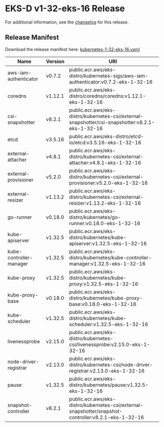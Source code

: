 # EKS-D v1-32-eks-16 Release

For additional information, see the [changelog](CHANGELOG-v1-32-eks-16.md) for this release.

## Release Manifest

Download the release manifest here: [kubernetes-1-32-eks-16.yaml](https://distro.eks.amazonaws.com/kubernetes-1-32/kubernetes-1-32-eks-16.yaml)

| Name | Version | URI |
|------|---------|-----|
| aws-iam-authenticator | v0.7.2 | public.ecr.aws/eks-distro/kubernetes-sigs/aws-iam-authenticator:v0.7.2-eks-1-32-16 |
| coredns | v1.12.1 | public.ecr.aws/eks-distro/coredns/coredns:v1.12.1-eks-1-32-16 |
| csi-snapshotter | v8.2.1 | public.ecr.aws/eks-distro/kubernetes-csi/external-snapshotter/csi-snapshotter:v8.2.1-eks-1-32-16 |
| etcd | v3.5.16 | public.ecr.aws/eks-distro/etcd-io/etcd:v3.5.16-eks-1-32-16 |
| external-attacher | v4.8.1 | public.ecr.aws/eks-distro/kubernetes-csi/external-attacher:v4.8.1-eks-1-32-16 |
| external-provisioner | v5.2.0 | public.ecr.aws/eks-distro/kubernetes-csi/external-provisioner:v5.2.0-eks-1-32-16 |
| external-resizer | v1.13.2 | public.ecr.aws/eks-distro/kubernetes-csi/external-resizer:v1.13.2-eks-1-32-16 |
| go-runner | v0.18.0 | public.ecr.aws/eks-distro/kubernetes/go-runner:v0.18.0-eks-1-32-16 |
| kube-apiserver | v1.32.5 | public.ecr.aws/eks-distro/kubernetes/kube-apiserver:v1.32.5-eks-1-32-16 |
| kube-controller-manager | v1.32.5 | public.ecr.aws/eks-distro/kubernetes/kube-controller-manager:v1.32.5-eks-1-32-16 |
| kube-proxy | v1.32.5 | public.ecr.aws/eks-distro/kubernetes/kube-proxy:v1.32.5-eks-1-32-16 |
| kube-proxy-base | v0.18.0 | public.ecr.aws/eks-distro/kubernetes/kube-proxy-base:v0.18.0-eks-1-32-16 |
| kube-scheduler | v1.32.5 | public.ecr.aws/eks-distro/kubernetes/kube-scheduler:v1.32.5-eks-1-32-16 |
| livenessprobe | v2.15.0 | public.ecr.aws/eks-distro/kubernetes-csi/livenessprobe:v2.15.0-eks-1-32-16 |
| node-driver-registrar | v2.13.0 | public.ecr.aws/eks-distro/kubernetes-csi/node-driver-registrar:v2.13.0-eks-1-32-16 |
| pause | v1.32.5 | public.ecr.aws/eks-distro/kubernetes/pause:v1.32.5-eks-1-32-16 |
| snapshot-controller | v8.2.1 | public.ecr.aws/eks-distro/kubernetes-csi/external-snapshotter/snapshot-controller:v8.2.1-eks-1-32-16 |
